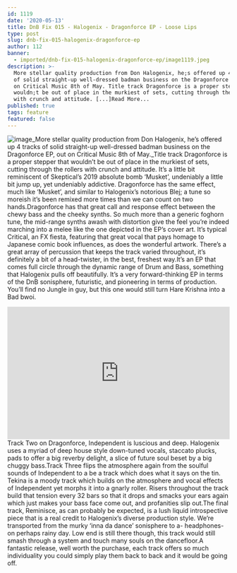```yaml
---
id: 1119
date: '2020-05-13'
title: DnB Fix 015 - Halogenix - Dragonforce EP - Loose Lips
type: post
slug: dnb-fix-015-halogenix-dragonforce-ep
author: 112
banner:
  - imported/dnb-fix-015-halogenix-dragonforce-ep/image1119.jpeg
description: >-
  More stellar quality production from Don Halogenix, he;s offered up 4 tracks
  of solid straight-up well-dressed badman business on the Dragonforce EP, out
  on Critical Music 8th of May. Title track Dragonforce is a proper stepper that
  wouldn;t be out of place in the murkiest of sets, cutting through the rollers
  with crunch and attitude. [...]Read More...
published: true
tags: feature
featured: false
---
```

![image](../imported/dnb-fix-015-halogenix-dragonforce-ep/image1119.jpeg)_More stellar quality production from Don Halogenix, he’s offered up 4 tracks of solid straight-up well-dressed badman business on the Dragonforce EP, out on Critical Music 8th of May._Title track Dragonforce is a proper stepper that wouldn’t be out of place in the murkiest of sets, cutting through the rollers with crunch and attitude. It’s a little bit reminiscent of Skeptical’s 2019 absolute bomb ‘Musket’, undeniably a little bit jump up, yet undeniably addictive. Dragonforce has the same effect, much like ‘Musket’, and similar to Halogenix’s notorious Blej; a tune so moreish it’s been remixed more times than we can count on two hands.Dragonforce has that great call and response effect between the chewy bass and the cheeky synths. So much more than a generic foghorn tune, the mid-range synths awash with distortion give the feel you’re indeed marching into a melee like the one depicted in the EP’s cover art. It’s typical Critical, an FX fiesta, featuring that great vocal that pays homage to Japanese comic book influences, as does the wonderful artwork. There’s a great array of percussion that keeps the track varied throughout, it’s definitely a bit of a head-twister, in the best, freshest way.It’s an EP that comes full circle through the dynamic range of Drum and Bass, something that Halogenix pulls off beautifully. It’s a very forward-thinking EP in terms of the DnB sonisphere, futuristic, and pioneering in terms of production. You’ll find no Jungle in guy, but this one would still turn Hare Krishna into a Bad bwoi.

<iframe width='100%' height='300' scrolling='no' frameborder='no' allow='autoplay' src='https://w.soundcloud.com/player/?url=https%3A//api.soundcloud.com/playlists/1045025989&color=%230e6e64&auto_play=false&hide_related=false&show_comments=true&show_user=true&show_reposts=false&show_teaser=true&visual=true'></iframe>Track Two on Dragonforce, Independent is luscious and deep. Halogenix uses a myriad of deep house style down-tuned vocals, staccato plucks, pads to offer a big reverby delight, a slice of future soul beset by a big chuggy bass.Track Three flips the atmosphere again from the soulful sounds of Independent to a be a track which does what it says on the tin. Tekina is a moody track which builds on the atmosphere and vocal effects of Independent yet morphs it into a gnarly roller. Risers throughout the track build that tension every 32 bars so that it drops and smacks your ears again which just makes your bass face come out, and profanities slip out.The final track, Reminisce, as can probably be expected, is a lush liquid introspective piece that is a real credit to Halogenix’s diverse production style. We’re transported from the murky ‘inna da dance’ sonisphere to a- headphones-on perhaps rainy day. Low end is still there though, this track would still smash through a system and touch many souls on the dancefloor.A fantastic release, well worth the purchase, each track offers so much individuality you could simply play them back to back and it would be going off.